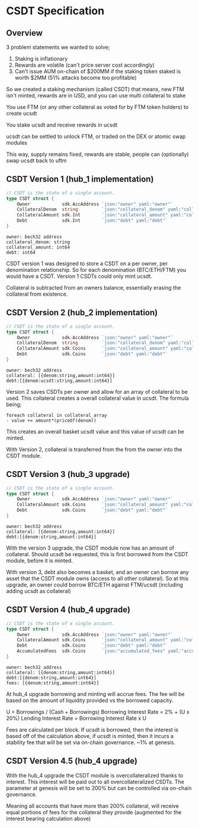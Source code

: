 # CSDT Specification

## Overview

3 problem statements we wanted to solve;

1. Staking is inflationary
2. Rewards are volatile (can't price server cost accordingly)
3. Can't issue AUM on-chain of $200MM if the staking token staked is worth $2MM (51% attacks become too profitable)

So we created a staking mechanism (called CSDT) that means, new FTM isn't minted, rewards are in USD, and you can use multi collateral to stake

You use FTM (or any other collateral as voted for by FTM token holders) to create ucsdt

You stake ucsdt and receive rewards in ucsdt

ucsdt can be settled to unlock FTM, or traded on the DEX or atomic swap modules

This way, supply remains fixed, rewards are stable, people can (optionally) swap ucsdt back to uftm

## CSDT Version 1 (hub_1 implementation)

```go
// CSDT is the state of a single account.
type CSDT struct {
	Owner            sdk.AccAddress `json:"owner" yaml:"owner"`                        
	CollateralDenom  string         `json:"collateral_denom" yaml:"collateral_denom"`
	CollateralAmount sdk.Int        `json:"collateral_amount" yaml:"collateral_amount"`
	Debt             sdk.Int        `json:"debt" yaml:"debt"`
}
```

```
owner: bech32 address
collateral_denom: string
collateral_amount: int64
debt: int64
```

CSDT version 1 was designed to store a CSDT on a per owner, per denomination relationship. So for each denomination (BTC/ETH/FTM) you would have a CSDT. Version 1 CSDTs could only mint ucsdt.

Collateral is subtracted from an owners balance, essentially erasing the collateral from existence.

## CSDT Version 2 (hub_2 implementation)

```go
// CSDT is the state of a single account.
type CSDT struct {
	Owner            sdk.AccAddress `json:"owner" yaml:"owner"`
	CollateralDenom  string         `json:"collateral_denom" yaml:"collateral_denom"`
	CollateralAmount sdk.Coins      `json:"collateral_amount" yaml:"collateral_amount"`
	Debt             sdk.Coins      `json:"debt" yaml:"debt"`
}
```

```
owner: bech32 address
collateral: [{denom:string,amount:int64}]
debt:[{denom:ucsdt:string,amount:int64}]
```

Version 2 saves CSDTs per owner and allow for an array of collateral to be used. This collateral creates a overall collateral value in ucsdt. The formula being;

```
foreach collateral in collateral_array
- value += amount*(priceOf(denom))
```

This creates an overall basket ucsdt value and this value of ucsdt can be minted.

With Version 2, collateral is transferred from the from the owner into the CSDT module.

## CSDT Version 3 (hub_3 upgrade)

```go
// CSDT is the state of a single account.
type CSDT struct {
	Owner            sdk.AccAddress `json:"owner" yaml:"owner"`
	CollateralAmount sdk.Coins      `json:"collateral_amount" yaml:"collateral_amount"`
	Debt             sdk.Coins      `json:"debt" yaml:"debt"`
}
```

```
owner: bech32 address
collateral: [{denom:string,amount:int64}]
debt:[{denom:string,amount:int64}]
```

With the version 3 upgrade, the CSDT module now has an amount of collateral. Should ucsdt be requested, this is first borrowed from the CSDT module, before it is minted.

With version 3, debt also becomes a basket, and an owner can borrow any asset that the CSDT module owns (access to all other collateral). So at this upgrade, an owner could borrow BTC/ETH against FTM/ucsdt (including adding ucsdt as collateral)

## CSDT Version 4 (hub_4 upgrade)

```go
// CSDT is the state of a single account.
type CSDT struct {
	Owner            sdk.AccAddress `json:"owner" yaml:"owner"`
	CollateralAmount sdk.Coins      `json:"collateral_amount" yaml:"collateral_amount"`
	Debt             sdk.Coins      `json:"debt" yaml:"debt"`
	AccumulatedFees  sdk.Coins      `json:"accumulated_fees" yaml:"accumulated_fees"`
}
```

```
owner: bech32 address
collateral: [{denom:string,amount:int64}]
debt:[{denom:string,amount:int64}]
fees: [{denom:string,amount:int64}]
```

At hub_4 upgrade borrowing and minting will accrue fees. The fee will be based on the amount of liquidity provided vs the borrowed capacity. 


U = Borrowings / (Cash + Borrowings)
Borrowing Interest Rate = 2% + (U x 20%)
Lending Interest Rate = Borrowing Interest Rate x U

Fees are calculated per block. If ucsdt is borrowed, then the interest is based off of the calculation above, if ucsdt is minted, then it incurs a stability fee that will be set via on-chain governance. ~1% at genesis.

## CSDT Version 4.5 (hub_4 upgrade)

With the hub_4 upgrade the CSDT module is overcollateralized thanks to interest. This interest will be paid out to all overcollateralized CSDTs. The parameter at genesis will be set to 200% but can be controlled via on-chain governance.

Meaning all accounts that have more than 200% collateral, will receive equal portions of fees for the collateral they provide (augmented for the interest bearing calculation above)

